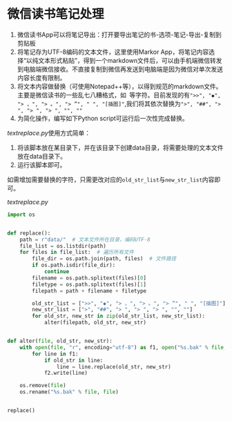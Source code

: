 # 微信读书笔记处理

1. 微信读书App可以将笔记导出：打开要导出笔记的书-选项-笔记-导出-复制到剪贴板
2. 将笔记存为UTF-8编码的文本文件，这里使用Markor App，将笔记内容选择“以纯文本形式粘贴”，得到一个markdown文件后，可以由手机端微信转发到电脑端微信接收。不直接复制到微信再发送到电脑端是因为微信对单次发送内容长度有限制。
3. 将文本内容做替换（可使用Notepad++等），以得到规范的markdown文件。主要是微信读书的一些乱七八糟格式，如`￼`等字符。目前发现的有`">>", "◆", "> ，", "> 。", "> ”", "￼", "[插图]"`,我们将其依次替换为`">", "##", "> ", "> ", "> ", "", ""`
4. 为简化操作，编写如下Python script可运行后一次性完成替换。

*textreplace.py*使用方式简单：
1. 将该脚本放在某目录下，并在该目录下创建data目录，将需要处理的文本文件放在data目录下。
2. 运行该脚本即可。

如需增加需要替换的字符，只需更改对应的`old_str_list`与`new_str_list`内容即可。

*textreplace.py*
```python
import os


def replace():
    path = r"data/"  # 文本文件所在目录，编码UTF-8
    file_list = os.listdir(path)
    for files in file_list:  # 遍历所有文件
        file_dir = os.path.join(path, files)  # 文件路径
        if os.path.isdir(file_dir):
            continue
        filename = os.path.splitext(files)[0]
        filetype = os.path.splitext(files)[1]
        filepath = path + filename + filetype

        old_str_list = [">>", "◆", "> ，", "> 。", "> ”", "￼", "[插图]"]  # 旧字符，需与下面的新字符一一对应
        new_str_list = [">", "##", "> ", "> ", "> ", "", ""]
        for old_str, new_str in zip(old_str_list, new_str_list):
            alter(filepath, old_str, new_str)


def alter(file, old_str, new_str):
    with open(file, "r", encoding="utf-8") as f1, open("%s.bak" % file, "w", encoding="utf-8") as f2:
        for line in f1:
            if old_str in line:
                line = line.replace(old_str, new_str)
            f2.write(line)

    os.remove(file)
    os.rename("%s.bak" % file, file)


replace()
```
